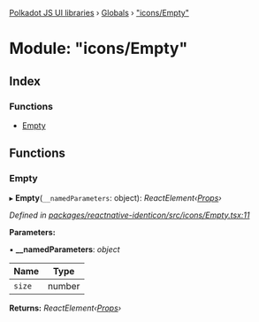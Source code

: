 [Polkadot JS UI libraries](../README.md) › [Globals](../globals.md) › ["icons/Empty"](_icons_empty_.md)

# Module: "icons/Empty"

## Index

### Functions

* [Empty](_icons_empty_.md#empty)

## Functions

###  Empty

▸ **Empty**(`__namedParameters`: object): *ReactElement‹[Props](../interfaces/_types_.props.md)›*

*Defined in [packages/reactnative-identicon/src/icons/Empty.tsx:11](https://github.com/polkadot-js/ui/blob/175f8761/packages/reactnative-identicon/src/icons/Empty.tsx#L11)*

**Parameters:**

▪ **__namedParameters**: *object*

Name | Type |
------ | ------ |
`size` | number |

**Returns:** *ReactElement‹[Props](../interfaces/_types_.props.md)›*
